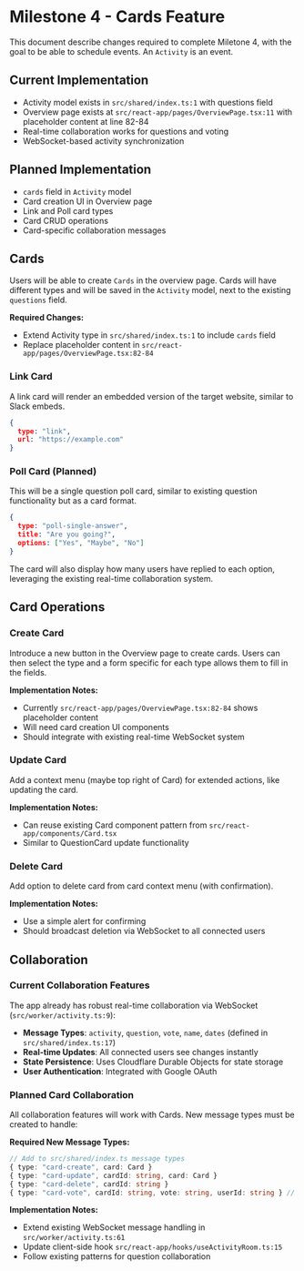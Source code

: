 # Milestone 4 - Cards Feature

This document describe changes required to complete Miletone 4, with the goal to be able to schedule events.
An `Activity` is an event.

## Current Implementation

- Activity model exists in `src/shared/index.ts:1` with questions field
- Overview page exists at `src/react-app/pages/OverviewPage.tsx:11` with placeholder content at line 82-84
- Real-time collaboration works for questions and voting
- WebSocket-based activity synchronization

## Planned Implementation

- `cards` field in `Activity` model
- Card creation UI in Overview page
- Link and Poll card types
- Card CRUD operations
- Card-specific collaboration messages

## Cards

Users will be able to create `Cards` in the overview page. Cards will have different types and will be saved in the `Activity` model, next to the existing `questions` field.

**Required Changes:**
- Extend Activity type in `src/shared/index.ts:1` to include `cards` field
- Replace placeholder content in `src/react-app/pages/OverviewPage.tsx:82-84`

### Link Card

A link card will render an embedded version of the target website, similar to Slack embeds.

```json
{
  type: "link",
  url: "https://example.com"
}
```

### Poll Card (Planned)

This will be a single question poll card, similar to existing question functionality but as a card format.

```json
{
  type: "poll-single-answer",
  title: "Are you going?",
  options: ["Yes", "Maybe", "No"]
}
```

The card will also display how many users have replied to each option, leveraging the existing real-time collaboration system.

## Card Operations

### Create Card

Introduce a new button in the Overview page to create cards. Users can then select the type and a form specific for each type allows them to fill in the fields.

**Implementation Notes:**

- Currently `src/react-app/pages/OverviewPage.tsx:82-84` shows placeholder content
- Will need card creation UI components
- Should integrate with existing real-time WebSocket system

### Update Card

Add a context menu (maybe top right of Card) for extended actions, like updating the card.

**Implementation Notes:**

- Can reuse existing Card component pattern from `src/react-app/components/Card.tsx`
- Similar to QuestionCard update functionality

### Delete Card

Add option to delete card from card context menu (with confirmation).

**Implementation Notes:**
- Use a simple alert for confirming
- Should broadcast deletion via WebSocket to all connected users

## Collaboration

### Current Collaboration Features

The app already has robust real-time collaboration via WebSocket (`src/worker/activity.ts:9`):

- **Message Types**: `activity`, `question`, `vote`, `name`, `dates` (defined in `src/shared/index.ts:17`)
- **Real-time Updates**: All connected users see changes instantly
- **State Persistence**: Uses Cloudflare Durable Objects for state storage
- **User Authentication**: Integrated with Google OAuth

### Planned Card Collaboration

All collaboration features will work with Cards. New message types must be created to handle:

**Required New Message Types:**
```typescript
// Add to src/shared/index.ts message types
{ type: "card-create", card: Card }
{ type: "card-update", cardId: string, card: Card }
{ type: "card-delete", cardId: string }
{ type: "card-vote", cardId: string, vote: string, userId: string } // for poll cards
```

**Implementation Notes:**
- Extend existing WebSocket message handling in `src/worker/activity.ts:61`
- Update client-side hook `src/react-app/hooks/useActivityRoom.ts:15`
- Follow existing patterns for question collaboration
